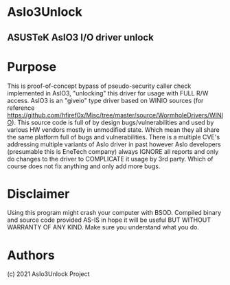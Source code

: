 # AsIo3Unlock
## ASUSTeK AsIO3 I/O driver unlock

# Purpose

This is proof-of-concept bypass of pseudo-security caller check implemented in AsIO3, "unlocking" this driver for usage with FULL R/W access. AsIO3 is an "giveio" type driver based on WINIO sources (for reference https://github.com/hfiref0x/Misc/tree/master/source/WormholeDrivers/WINIO). This source code is full of by design bugs/vulnerabilities and used by various HW vendors mostly in unmodified state. Which mean they all share the same platform full of bugs and vulnerabilities. There is a multiple CVE's addressing multiple variants of AsIo driver in past however AsIo developers (presumable this is EneTech company) always IGNORE all reports and only do changes to the driver to COMPLICATE it usage by 3rd party. Which of course does not fix anything and only add more bugs.

# Disclaimer

Using this program might crash your computer with BSOD. Compiled binary and source code provided AS-IS in hope it will be useful BUT WITHOUT WARRANTY OF ANY KIND. Make sure you understand what you do.

# Authors

(c) 2021 AsIo3Unlock Project